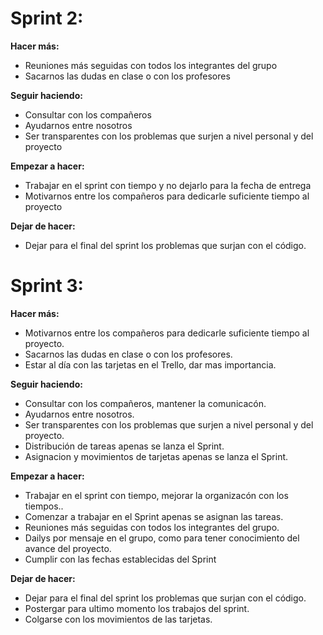 # Sprint 2:

**Hacer más:**
- Reuniones más seguidas con todos los integrantes del grupo
- Sacarnos las dudas en clase o con los profesores

**Seguir haciendo:**
- Consultar con los compañeros
- Ayudarnos entre nosotros
- Ser transparentes con los problemas que surjen a nivel personal y del proyecto

**Empezar a hacer:**
- Trabajar en el sprint con tiempo y no dejarlo para la fecha de entrega
- Motivarnos entre los compañeros para dedicarle suficiente tiempo al proyecto

**Dejar de hacer:**
- Dejar para el final del sprint los problemas que surjan con el código.


# Sprint 3:

**Hacer más:**
- Motivarnos entre los compañeros para dedicarle suficiente tiempo al proyecto.
- Sacarnos las dudas en clase o con los profesores.
- Estar al día con las tarjetas en el Trello, dar mas importancia.

**Seguir haciendo:**
- Consultar con los compañeros, mantener la comunicacón.    
- Ayudarnos entre nosotros.
- Ser transparentes con los problemas que surjen a nivel personal y del proyecto.
- Distribución de tareas apenas se lanza el Sprint.
- Asignacion y movimientos de tarjetas apenas se lanza el Sprint.

**Empezar a hacer:**
- Trabajar en el sprint con tiempo, mejorar la organizacón con los tiempos..
- Comenzar a trabajar en el Sprint apenas se asignan las tareas.
- Reuniones más seguidas con todos los integrantes del grupo. 
- Dailys por mensaje en el grupo, como para tener conocimiento del avance del proyecto.
- Cumplir con las fechas establecidas del Sprint

**Dejar de hacer:**
- Dejar para el final del sprint los problemas que surjan con el código.
- Postergar para ultimo momento los trabajos del sprint.
- Colgarse con los movimientos de las tarjetas.
